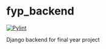# fyp_backend
[![Pylint](https://github.com/t-bowcock/fyp_backend/actions/workflows/pylint.yml/badge.svg?branch=master)](https://github.com/t-bowcock/fyp_backend/actions/workflows/pylint.yml)

Django backend for final year project
